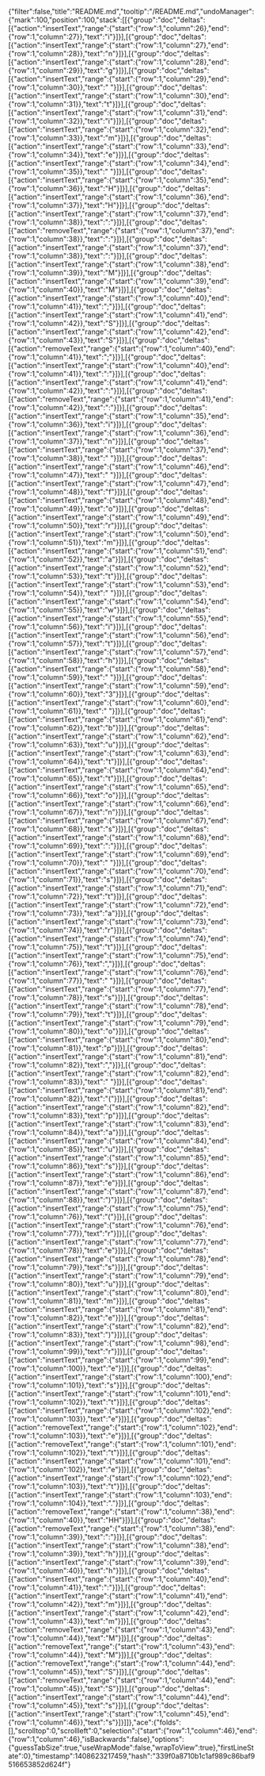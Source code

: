 {"filter":false,"title":"README.md","tooltip":"/README.md","undoManager":{"mark":100,"position":100,"stack":[[{"group":"doc","deltas":[{"action":"insertText","range":{"start":{"row":1,"column":26},"end":{"row":1,"column":27}},"text":"i"}]}],[{"group":"doc","deltas":[{"action":"insertText","range":{"start":{"row":1,"column":27},"end":{"row":1,"column":28}},"text":"n"}]}],[{"group":"doc","deltas":[{"action":"insertText","range":{"start":{"row":1,"column":28},"end":{"row":1,"column":29}},"text":"g"}]}],[{"group":"doc","deltas":[{"action":"insertText","range":{"start":{"row":1,"column":29},"end":{"row":1,"column":30}},"text":" "}]}],[{"group":"doc","deltas":[{"action":"insertText","range":{"start":{"row":1,"column":30},"end":{"row":1,"column":31}},"text":"t"}]}],[{"group":"doc","deltas":[{"action":"insertText","range":{"start":{"row":1,"column":31},"end":{"row":1,"column":32}},"text":"i"}]}],[{"group":"doc","deltas":[{"action":"insertText","range":{"start":{"row":1,"column":32},"end":{"row":1,"column":33}},"text":"m"}]}],[{"group":"doc","deltas":[{"action":"insertText","range":{"start":{"row":1,"column":33},"end":{"row":1,"column":34}},"text":"e"}]}],[{"group":"doc","deltas":[{"action":"insertText","range":{"start":{"row":1,"column":34},"end":{"row":1,"column":35}},"text":" "}]}],[{"group":"doc","deltas":[{"action":"insertText","range":{"start":{"row":1,"column":35},"end":{"row":1,"column":36}},"text":"H"}]}],[{"group":"doc","deltas":[{"action":"insertText","range":{"start":{"row":1,"column":36},"end":{"row":1,"column":37}},"text":"H"}]}],[{"group":"doc","deltas":[{"action":"insertText","range":{"start":{"row":1,"column":37},"end":{"row":1,"column":38}},"text":":"}]}],[{"group":"doc","deltas":[{"action":"removeText","range":{"start":{"row":1,"column":37},"end":{"row":1,"column":38}},"text":":"}]}],[{"group":"doc","deltas":[{"action":"insertText","range":{"start":{"row":1,"column":37},"end":{"row":1,"column":38}},"text":":"}]}],[{"group":"doc","deltas":[{"action":"insertText","range":{"start":{"row":1,"column":38},"end":{"row":1,"column":39}},"text":"M"}]}],[{"group":"doc","deltas":[{"action":"insertText","range":{"start":{"row":1,"column":39},"end":{"row":1,"column":40}},"text":"M"}]}],[{"group":"doc","deltas":[{"action":"insertText","range":{"start":{"row":1,"column":40},"end":{"row":1,"column":41}},"text":";"}]}],[{"group":"doc","deltas":[{"action":"insertText","range":{"start":{"row":1,"column":41},"end":{"row":1,"column":42}},"text":"S"}]}],[{"group":"doc","deltas":[{"action":"insertText","range":{"start":{"row":1,"column":42},"end":{"row":1,"column":43}},"text":"S"}]}],[{"group":"doc","deltas":[{"action":"removeText","range":{"start":{"row":1,"column":40},"end":{"row":1,"column":41}},"text":";"}]}],[{"group":"doc","deltas":[{"action":"insertText","range":{"start":{"row":1,"column":40},"end":{"row":1,"column":41}},"text":":"}]}],[{"group":"doc","deltas":[{"action":"insertText","range":{"start":{"row":1,"column":41},"end":{"row":1,"column":42}},"text":":"}]}],[{"group":"doc","deltas":[{"action":"removeText","range":{"start":{"row":1,"column":41},"end":{"row":1,"column":42}},"text":":"}]}],[{"group":"doc","deltas":[{"action":"insertText","range":{"start":{"row":1,"column":35},"end":{"row":1,"column":36}},"text":"i"}]}],[{"group":"doc","deltas":[{"action":"insertText","range":{"start":{"row":1,"column":36},"end":{"row":1,"column":37}},"text":"n"}]}],[{"group":"doc","deltas":[{"action":"insertText","range":{"start":{"row":1,"column":37},"end":{"row":1,"column":38}},"text":" "}]}],[{"group":"doc","deltas":[{"action":"insertText","range":{"start":{"row":1,"column":46},"end":{"row":1,"column":47}},"text":" "}]}],[{"group":"doc","deltas":[{"action":"insertText","range":{"start":{"row":1,"column":47},"end":{"row":1,"column":48}},"text":"f"}]}],[{"group":"doc","deltas":[{"action":"insertText","range":{"start":{"row":1,"column":48},"end":{"row":1,"column":49}},"text":"o"}]}],[{"group":"doc","deltas":[{"action":"insertText","range":{"start":{"row":1,"column":49},"end":{"row":1,"column":50}},"text":"r"}]}],[{"group":"doc","deltas":[{"action":"insertText","range":{"start":{"row":1,"column":50},"end":{"row":1,"column":51}},"text":"m"}]}],[{"group":"doc","deltas":[{"action":"insertText","range":{"start":{"row":1,"column":51},"end":{"row":1,"column":52}},"text":"a"}]}],[{"group":"doc","deltas":[{"action":"insertText","range":{"start":{"row":1,"column":52},"end":{"row":1,"column":53}},"text":"t"}]}],[{"group":"doc","deltas":[{"action":"insertText","range":{"start":{"row":1,"column":53},"end":{"row":1,"column":54}},"text":" "}]}],[{"group":"doc","deltas":[{"action":"insertText","range":{"start":{"row":1,"column":54},"end":{"row":1,"column":55}},"text":"w"}]}],[{"group":"doc","deltas":[{"action":"insertText","range":{"start":{"row":1,"column":55},"end":{"row":1,"column":56}},"text":"i"}]}],[{"group":"doc","deltas":[{"action":"insertText","range":{"start":{"row":1,"column":56},"end":{"row":1,"column":57}},"text":"t"}]}],[{"group":"doc","deltas":[{"action":"insertText","range":{"start":{"row":1,"column":57},"end":{"row":1,"column":58}},"text":"h"}]}],[{"group":"doc","deltas":[{"action":"insertText","range":{"start":{"row":1,"column":58},"end":{"row":1,"column":59}},"text":" "}]}],[{"group":"doc","deltas":[{"action":"insertText","range":{"start":{"row":1,"column":59},"end":{"row":1,"column":60}},"text":"3"}]}],[{"group":"doc","deltas":[{"action":"insertText","range":{"start":{"row":1,"column":60},"end":{"row":1,"column":61}},"text":" "}]}],[{"group":"doc","deltas":[{"action":"insertText","range":{"start":{"row":1,"column":61},"end":{"row":1,"column":62}},"text":"b"}]}],[{"group":"doc","deltas":[{"action":"insertText","range":{"start":{"row":1,"column":62},"end":{"row":1,"column":63}},"text":"u"}]}],[{"group":"doc","deltas":[{"action":"insertText","range":{"start":{"row":1,"column":63},"end":{"row":1,"column":64}},"text":"t"}]}],[{"group":"doc","deltas":[{"action":"insertText","range":{"start":{"row":1,"column":64},"end":{"row":1,"column":65}},"text":"t"}]}],[{"group":"doc","deltas":[{"action":"insertText","range":{"start":{"row":1,"column":65},"end":{"row":1,"column":66}},"text":"o"}]}],[{"group":"doc","deltas":[{"action":"insertText","range":{"start":{"row":1,"column":66},"end":{"row":1,"column":67}},"text":"n"}]}],[{"group":"doc","deltas":[{"action":"insertText","range":{"start":{"row":1,"column":67},"end":{"row":1,"column":68}},"text":"s"}]}],[{"group":"doc","deltas":[{"action":"insertText","range":{"start":{"row":1,"column":68},"end":{"row":1,"column":69}},"text":":"}]}],[{"group":"doc","deltas":[{"action":"insertText","range":{"start":{"row":1,"column":69},"end":{"row":1,"column":70}},"text":" "}]}],[{"group":"doc","deltas":[{"action":"insertText","range":{"start":{"row":1,"column":70},"end":{"row":1,"column":71}},"text":"s"}]}],[{"group":"doc","deltas":[{"action":"insertText","range":{"start":{"row":1,"column":71},"end":{"row":1,"column":72}},"text":"t"}]}],[{"group":"doc","deltas":[{"action":"insertText","range":{"start":{"row":1,"column":72},"end":{"row":1,"column":73}},"text":"a"}]}],[{"group":"doc","deltas":[{"action":"insertText","range":{"start":{"row":1,"column":73},"end":{"row":1,"column":74}},"text":"r"}]}],[{"group":"doc","deltas":[{"action":"insertText","range":{"start":{"row":1,"column":74},"end":{"row":1,"column":75}},"text":"t"}]}],[{"group":"doc","deltas":[{"action":"insertText","range":{"start":{"row":1,"column":75},"end":{"row":1,"column":76}},"text":","}]}],[{"group":"doc","deltas":[{"action":"insertText","range":{"start":{"row":1,"column":76},"end":{"row":1,"column":77}},"text":" "}]}],[{"group":"doc","deltas":[{"action":"insertText","range":{"start":{"row":1,"column":77},"end":{"row":1,"column":78}},"text":"s"}]}],[{"group":"doc","deltas":[{"action":"insertText","range":{"start":{"row":1,"column":78},"end":{"row":1,"column":79}},"text":"t"}]}],[{"group":"doc","deltas":[{"action":"insertText","range":{"start":{"row":1,"column":79},"end":{"row":1,"column":80}},"text":"o"}]}],[{"group":"doc","deltas":[{"action":"insertText","range":{"start":{"row":1,"column":80},"end":{"row":1,"column":81}},"text":"p"}]}],[{"group":"doc","deltas":[{"action":"insertText","range":{"start":{"row":1,"column":81},"end":{"row":1,"column":82}},"text":","}]}],[{"group":"doc","deltas":[{"action":"insertText","range":{"start":{"row":1,"column":82},"end":{"row":1,"column":83}},"text":" "}]}],[{"group":"doc","deltas":[{"action":"insertText","range":{"start":{"row":1,"column":81},"end":{"row":1,"column":82}},"text":"("}]}],[{"group":"doc","deltas":[{"action":"insertText","range":{"start":{"row":1,"column":82},"end":{"row":1,"column":83}},"text":"p"}]}],[{"group":"doc","deltas":[{"action":"insertText","range":{"start":{"row":1,"column":83},"end":{"row":1,"column":84}},"text":"a"}]}],[{"group":"doc","deltas":[{"action":"insertText","range":{"start":{"row":1,"column":84},"end":{"row":1,"column":85}},"text":"u"}]}],[{"group":"doc","deltas":[{"action":"insertText","range":{"start":{"row":1,"column":85},"end":{"row":1,"column":86}},"text":"s"}]}],[{"group":"doc","deltas":[{"action":"insertText","range":{"start":{"row":1,"column":86},"end":{"row":1,"column":87}},"text":"e"}]}],[{"group":"doc","deltas":[{"action":"insertText","range":{"start":{"row":1,"column":87},"end":{"row":1,"column":88}},"text":")"}]}],[{"group":"doc","deltas":[{"action":"insertText","range":{"start":{"row":1,"column":75},"end":{"row":1,"column":76}},"text":"("}]}],[{"group":"doc","deltas":[{"action":"insertText","range":{"start":{"row":1,"column":76},"end":{"row":1,"column":77}},"text":"r"}]}],[{"group":"doc","deltas":[{"action":"insertText","range":{"start":{"row":1,"column":77},"end":{"row":1,"column":78}},"text":"e"}]}],[{"group":"doc","deltas":[{"action":"insertText","range":{"start":{"row":1,"column":78},"end":{"row":1,"column":79}},"text":"s"}]}],[{"group":"doc","deltas":[{"action":"insertText","range":{"start":{"row":1,"column":79},"end":{"row":1,"column":80}},"text":"u"}]}],[{"group":"doc","deltas":[{"action":"insertText","range":{"start":{"row":1,"column":80},"end":{"row":1,"column":81}},"text":"m"}]}],[{"group":"doc","deltas":[{"action":"insertText","range":{"start":{"row":1,"column":81},"end":{"row":1,"column":82}},"text":"e"}]}],[{"group":"doc","deltas":[{"action":"insertText","range":{"start":{"row":1,"column":82},"end":{"row":1,"column":83}},"text":")"}]}],[{"group":"doc","deltas":[{"action":"insertText","range":{"start":{"row":1,"column":98},"end":{"row":1,"column":99}},"text":"r"}]}],[{"group":"doc","deltas":[{"action":"insertText","range":{"start":{"row":1,"column":99},"end":{"row":1,"column":100}},"text":"e"}]}],[{"group":"doc","deltas":[{"action":"insertText","range":{"start":{"row":1,"column":100},"end":{"row":1,"column":101}},"text":"s"}]}],[{"group":"doc","deltas":[{"action":"insertText","range":{"start":{"row":1,"column":101},"end":{"row":1,"column":102}},"text":"t"}]}],[{"group":"doc","deltas":[{"action":"insertText","range":{"start":{"row":1,"column":102},"end":{"row":1,"column":103}},"text":"e"}]}],[{"group":"doc","deltas":[{"action":"removeText","range":{"start":{"row":1,"column":102},"end":{"row":1,"column":103}},"text":"e"}]}],[{"group":"doc","deltas":[{"action":"removeText","range":{"start":{"row":1,"column":101},"end":{"row":1,"column":102}},"text":"t"}]}],[{"group":"doc","deltas":[{"action":"insertText","range":{"start":{"row":1,"column":101},"end":{"row":1,"column":102}},"text":"e"}]}],[{"group":"doc","deltas":[{"action":"insertText","range":{"start":{"row":1,"column":102},"end":{"row":1,"column":103}},"text":"t"}]}],[{"group":"doc","deltas":[{"action":"insertText","range":{"start":{"row":1,"column":103},"end":{"row":1,"column":104}},"text":"."}]}],[{"group":"doc","deltas":[{"action":"removeText","range":{"start":{"row":1,"column":38},"end":{"row":1,"column":40}},"text":"HH"}]}],[{"group":"doc","deltas":[{"action":"removeText","range":{"start":{"row":1,"column":38},"end":{"row":1,"column":39}},"text":":"}]}],[{"group":"doc","deltas":[{"action":"insertText","range":{"start":{"row":1,"column":38},"end":{"row":1,"column":39}},"text":"h"}]}],[{"group":"doc","deltas":[{"action":"insertText","range":{"start":{"row":1,"column":39},"end":{"row":1,"column":40}},"text":"h"}]}],[{"group":"doc","deltas":[{"action":"insertText","range":{"start":{"row":1,"column":40},"end":{"row":1,"column":41}},"text":":"}]}],[{"group":"doc","deltas":[{"action":"insertText","range":{"start":{"row":1,"column":41},"end":{"row":1,"column":42}},"text":"m"}]}],[{"group":"doc","deltas":[{"action":"insertText","range":{"start":{"row":1,"column":42},"end":{"row":1,"column":43}},"text":"m"}]}],[{"group":"doc","deltas":[{"action":"removeText","range":{"start":{"row":1,"column":43},"end":{"row":1,"column":44}},"text":"M"}]}],[{"group":"doc","deltas":[{"action":"removeText","range":{"start":{"row":1,"column":43},"end":{"row":1,"column":44}},"text":"M"}]}],[{"group":"doc","deltas":[{"action":"removeText","range":{"start":{"row":1,"column":44},"end":{"row":1,"column":45}},"text":"S"}]}],[{"group":"doc","deltas":[{"action":"removeText","range":{"start":{"row":1,"column":44},"end":{"row":1,"column":45}},"text":"S"}]}],[{"group":"doc","deltas":[{"action":"insertText","range":{"start":{"row":1,"column":44},"end":{"row":1,"column":45}},"text":"s"}]}],[{"group":"doc","deltas":[{"action":"insertText","range":{"start":{"row":1,"column":45},"end":{"row":1,"column":46}},"text":"s"}]}]]},"ace":{"folds":[],"scrolltop":0,"scrollleft":0,"selection":{"start":{"row":1,"column":46},"end":{"row":1,"column":46},"isBackwards":false},"options":{"guessTabSize":true,"useWrapMode":false,"wrapToView":true},"firstLineState":0},"timestamp":1408623217459,"hash":"339f0a8710b1c1af989c86baf9516653852d624f"}